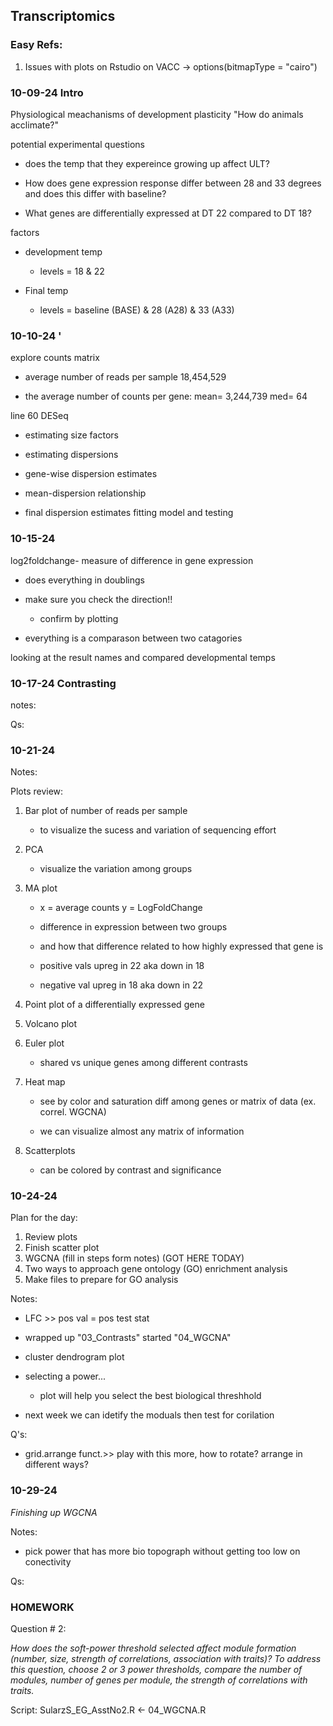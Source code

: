 ## Transcriptomics

### Easy Refs:

1.  Issues with plots on Rstudio on VACC -\> options(bitmapType = "cairo")

### 

### 10-09-24 Intro

Physiological meachanisms of development plasticity "How do animals acclimate?"

potential experimental questions

-   does the temp that they expereince growing up affect ULT?

-   How does gene expression response differ between 28 and 33 degrees and does this differ with baseline?

-   What genes are differentially expressed at DT 22 compared to DT 18?

factors

-   development temp

    -   levels = 18 & 22

-   Final temp

    -   levels = baseline (BASE) & 28 (A28) & 33 (A33)

### 10-10-24 '

explore counts matrix

-   average number of reads per sample 18,454,529

-   the average number of counts per gene: mean= 3,244,739 med= 64

line 60 DESeq

-   estimating size factors

-   estimating dispersions

-   gene-wise dispersion estimates

-   mean-dispersion relationship

-   final dispersion estimates fitting model and testing

### 10-15-24

log2foldchange- measure of difference in gene expression

-   does everything in doublings

-   make sure you check the direction!!

    -   confirm by plotting

<!-- -->

-   everything is a comparason between two catagories

looking at the result names and compared developmental temps

### 10-17-24 Contrasting

notes:

Qs:

### 10-21-24

Notes:

Plots review:

1.  Bar plot of number of reads per sample

    -   to visualize the sucess and variation of sequencing effort

2.  PCA

    -   visualize the variation among groups

3.  MA plot

    -   x = average counts y = LogFoldChange

    -   difference in expression between two groups

    -   and how that difference related to how highly expressed that gene is

    -   positive vals upreg in 22 aka down in 18

    -   negative val upreg in 18 aka down in 22

4.  Point plot of a differentially expressed gene

5.  Volcano plot

6.  Euler plot

    -   shared vs unique genes among different contrasts

7.  Heat map

    -   see by color and saturation diff among genes or matrix of data (ex. correl. WGCNA)

    -   we can visualize almost any matrix of information

8.  Scatterplots

    -   can be colored by contrast and significance

### 10-24-24

Plan for the day:

1.  Review plots
2.  Finish scatter plot
3.  WGCNA (fill in steps form notes) (GOT HERE TODAY)
4.  Two ways to approach gene ontology (GO) enrichment analysis
5.  Make files to prepare for GO analysis

Notes:

-   LFC \>\> pos val = pos test stat

-   wrapped up "03_Contrasts" started "04_WGCNA"

-   cluster dendrogram plot

-   selecting a power...

    -   plot will help you select the best biological threshhold

-   next week we can idetify the moduals then test for corilation

Q's:

-   grid.arrange funct.\>\> play with this more, how to rotate? arrange in different ways?

### 10-29-24

*Finishing up WGCNA*

Notes:

-   pick power that has more bio topograph without getting too low on conectivity

Qs:

### HOMEWORK

Question \# 2:

*How does the soft-power threshold selected affect module formation (number, size, strength of correlations, association with traits)? To address this question, choose 2 or 3 power thresholds, compare the number of modules, number of genes per module, the strength of correlations with traits.*

Script: SularzS_EG_AsstNo2.R \<- 04_WGCNA.R
